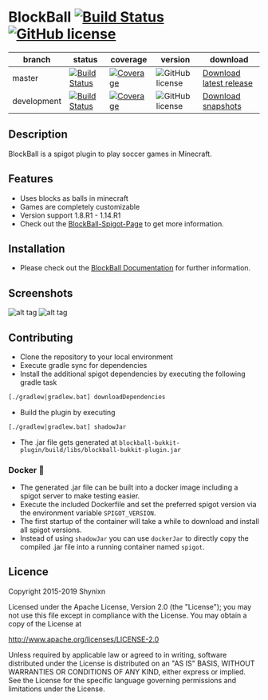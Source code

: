 # BlockBall  [![Build Status](https://maven-badges.herokuapp.com/maven-central/com.github.shynixn.blockball/blockball-api/badge.svg?style=flat-square)](https://maven-badges.herokuapp.com/maven-central/com.github.shynixn.blockball/blockball-api) [![GitHub license](https://img.shields.io/badge/license-Apache%20License%202.0-blue.svg?style=flat-square)](https://raw.githubusercontent.com/Shynixn/BlockBall/master/LICENSE)


| branch        | status        | coverage | version | download |
| ------------- | ------------- | -------- | --------| ---------| 
| master        | [![Build Status](https://img.shields.io/travis/Shynixn/BlockBall/master.svg?style=flat-square)](https://travis-ci.org/Shynixn/BlockBall) | [![Coverage](https://img.shields.io/codecov/c/github/shynixn/blockball/master.svg?style=flat-square)](https://codecov.io/gh/Shynixn/BlockBall/branch/master)|![GitHub license](https://img.shields.io/nexus/r/https/oss.sonatype.org/com.github.shynixn.blockball/blockball-bukkit-plugin.svg?style=flat-square)  |[Download latest release](https://github.com/Shynixn/BlockBall/releases)|
| development   | [![Build Status](https://img.shields.io/travis/Shynixn/BlockBall/development.svg?style=flat-square)](https://travis-ci.org/Shynixn/BlockBall)|[![Coverage](https://img.shields.io/codecov/c/github/shynixn/blockball/development.svg?style=flat-square)](https://codecov.io/gh/Shynixn/BlockBall/branch/development) |![GitHub license](https://img.shields.io/nexus/s/https/oss.sonatype.org/com.github.shynixn.blockball/blockball-bukkit-plugin.svg?style=flat-square) |  [Download snapshots](https://oss.sonatype.org/content/repositories/snapshots/com/github/shynixn/blockball/blockball-bukkit-plugin/) |
## Description

BlockBall is a spigot plugin to play soccer games in Minecraft.

## Features

* Uses blocks as balls in minecraft
* Games are completely customizable
* Version support 1.8.R1 - 1.14.R1
* Check out the [BlockBall-Spigot-Page](https://www.spigotmc.org/resources/15320/) to get more information. 

## Installation

* Please check out the [BlockBall Documentation](https://shynixn.github.io/BlockBall/) for further information.

## Screenshots

![alt tag](http://www.mediafire.com/convkey/3383/6zhpiiijhk022s5zg.jpg)
![alt tag](http://www.mediafire.com/convkey/a253/ur76bhb6doccomvzg.jpg)

## Contributing

* Clone the repository to your local environment
* Execute gradle sync for dependencies
* Install the additional spigot dependencies by executing the following gradle task

```xml
[./gradlew|gradlew.bat] downloadDependencies
```

* Build the plugin by executing

```xml
[./gradlew|gradlew.bat] shadowJar
```

* The .jar file gets generated at ``blockball-bukkit-plugin/build/libs/blockball-bukkit-plugin.jar``

### Docker :whale:

* The generated .jar file can be built into a docker image including a spigot server to make testing easier. 
* Execute the included Dockerfile and set the preferred spigot version via the environment variable ``SPIGOT_VERSION``.
* The first startup of the container will take a while to download and install all spigot versions.
* Instead of using ``shadowJar`` you can use ``dockerJar`` to directly copy the compiled .jar file into a running container named ``spigot``.

## Licence

Copyright 2015-2019 Shynixn

Licensed under the Apache License, Version 2.0 (the "License");
you may not use this file except in compliance with the License.
You may obtain a copy of the License at

   http://www.apache.org/licenses/LICENSE-2.0

Unless required by applicable law or agreed to in writing, software
distributed under the License is distributed on an "AS IS" BASIS,
WITHOUT WARRANTIES OR CONDITIONS OF ANY KIND, either express or implied.
See the License for the specific language governing permissions and
limitations under the License.
